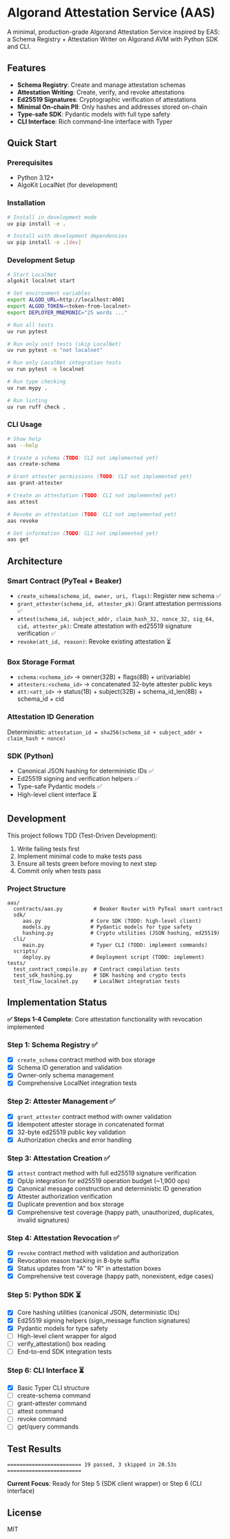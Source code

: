 # Algorand Attestation Service (AAS)

A minimal, production-grade Algorand Attestation Service inspired by EAS: a Schema Registry + Attestation Writer on Algorand AVM with Python SDK and CLI.

## Features

- **Schema Registry**: Create and manage attestation schemas
- **Attestation Writing**: Create, verify, and revoke attestations
- **Ed25519 Signatures**: Cryptographic verification of attestations  
- **Minimal On-chain PII**: Only hashes and addresses stored on-chain
- **Type-safe SDK**: Pydantic models with full type safety
- **CLI Interface**: Rich command-line interface with Typer

## Quick Start

### Prerequisites

- Python 3.12+
- AlgoKit LocalNet (for development)

### Installation

```bash
# Install in development mode
uv pip install -e .

# Install with development dependencies
uv pip install -e .[dev]
```

### Development Setup

```bash
# Start LocalNet
algokit localnet start

# Set environment variables
export ALGOD_URL=http://localhost:4001
export ALGOD_TOKEN=<token-from-localnet>
export DEPLOYER_MNEMONIC="25 words ..."

# Run all tests
uv run pytest

# Run only unit tests (skip LocalNet)
uv run pytest -m "not localnet"

# Run only LocalNet integration tests  
uv run pytest -m localnet

# Run type checking
uv run mypy .

# Run linting
uv run ruff check .
```

### CLI Usage

```bash
# Show help
aas --help

# Create a schema (TODO: CLI not implemented yet)
aas create-schema

# Grant attester permissions (TODO: CLI not implemented yet)  
aas grant-attester

# Create an attestation (TODO: CLI not implemented yet)
aas attest

# Revoke an attestation (TODO: CLI not implemented yet)
aas revoke

# Get information (TODO: CLI not implemented yet)
aas get
```

## Architecture

### Smart Contract (PyTeal + Beaker)
- `create_schema(schema_id, owner, uri, flags)`: Register new schema ✅ 
- `grant_attester(schema_id, attester_pk)`: Grant attestation permissions ✅
- `attest(schema_id, subject_addr, claim_hash_32, nonce_32, sig_64, cid, attester_pk)`: Create attestation with ed25519 signature verification ✅
- `revoke(att_id, reason)`: Revoke existing attestation ⏳

### Box Storage Format
- `schema:<schema_id>` → owner(32B) + flags(8B) + uri(variable)
- `attesters:<schema_id>` → concatenated 32-byte attester public keys
- `att:<att_id>` → status(1B) + subject(32B) + schema_id_len(8B) + schema_id + cid

### Attestation ID Generation
Deterministic: `attestation_id = sha256(schema_id + subject_addr + claim_hash + nonce)`

### SDK (Python)
- Canonical JSON hashing for deterministic IDs ✅
- Ed25519 signing and verification helpers ✅
- Type-safe Pydantic models ✅
- High-level client interface ⏳

## Development

This project follows TDD (Test-Driven Development):

1. Write failing tests first
2. Implement minimal code to make tests pass  
3. Ensure all tests green before moving to next step
4. Commit only when tests pass

### Project Structure

```
aas/
  contracts/aas.py          # Beaker Router with PyTeal smart contract
  sdk/
     aas.py                # Core SDK (TODO: high-level client)
     models.py             # Pydantic models for type safety  
     hashing.py            # Crypto utilities (JSON hashing, ed25519)
  cli/
     main.py               # Typer CLI (TODO: implement commands)
  scripts/
     deploy.py             # Deployment script (TODO: implement)
tests/
  test_contract_compile.py  # Contract compilation tests
  test_sdk_hashing.py       # SDK hashing and crypto tests  
  test_flow_localnet.py     # LocalNet integration tests
```

## Implementation Status

**✅ Steps 1-4 Complete**: Core attestation functionality with revocation implemented

### Step 1: Schema Registry ✅
- [x] `create_schema` contract method with box storage
- [x] Schema ID generation and validation
- [x] Owner-only schema management
- [x] Comprehensive LocalNet integration tests

### Step 2: Attester Management ✅  
- [x] `grant_attester` contract method with owner validation
- [x] Idempotent attester storage in concatenated format
- [x] 32-byte ed25519 public key validation
- [x] Authorization checks and error handling

### Step 3: Attestation Creation ✅
- [x] `attest` contract method with full ed25519 signature verification
- [x] OpUp integration for ed25519 operation budget (~1,900 ops)
- [x] Canonical message construction and deterministic ID generation
- [x] Attester authorization verification
- [x] Duplicate prevention and box storage
- [x] Comprehensive test coverage (happy path, unauthorized, duplicates, invalid signatures)

### Step 4: Attestation Revocation ✅
- [x] `revoke` contract method with validation and authorization
- [x] Revocation reason tracking in 8-byte suffix
- [x] Status updates from "A" to "R" in attestation boxes
- [x] Comprehensive test coverage (happy path, nonexistent, edge cases)

### Step 5: Python SDK ⏳
- [x] Core hashing utilities (canonical JSON, deterministic IDs)
- [x] Ed25519 signing helpers (sign_message function signatures)
- [x] Pydantic models for type safety
- [ ] High-level client wrapper for algod
- [ ] verify_attestation() box reading
- [ ] End-to-end SDK integration tests

### Step 6: CLI Interface ⏳
- [x] Basic Typer CLI structure
- [ ] create-schema command
- [ ] grant-attester command  
- [ ] attest command
- [ ] revoke command
- [ ] get/query commands

## Test Results
```
======================== 19 passed, 3 skipped in 20.53s ========================
```

**Current Focus**: Ready for Step 5 (SDK client wrapper) or Step 6 (CLI interface)

## License

MIT